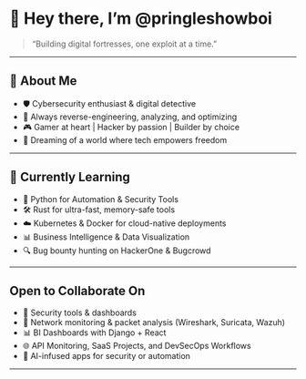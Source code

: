 # 👋 Hey there, I’m @pringleshowboi

> “Building digital fortresses, one exploit at a time.”

---

## 👀 About Me

- 🛡️ Cybersecurity enthusiast & digital detective  
- 🧠 Always reverse-engineering, analyzing, and optimizing  
- 🎮 Gamer at heart | Hacker by passion | Builder by choice  
- 🚀 Dreaming of a world where tech empowers freedom

---

## 🌱 Currently Learning

- 🐍 Python for Automation & Security Tools  
- 🛠️ Rust for ultra-fast, memory-safe tools  
- ☁️ Kubernetes & Docker for cloud-native deployments  
- 📊 Business Intelligence & Data Visualization  
- 🔍 Bug bounty hunting on HackerOne & Bugcrowd

---

##  Open to Collaborate On

- 🔐 Security tools & dashboards  
- 📡 Network monitoring & packet analysis (Wireshark, Suricata, Wazuh)  
- 📊 BI Dashboards with Django + React  
- 🌐 API Monitoring, SaaS Projects, and DevSecOps Workflows  
- 🤖 AI-infused apps for security or automation

---


<!---
pringleshowboi/pringleshowboi is a ✨ special ✨ repository because its `README.md` (this file) appears on your GitHub profile.
You can click the Preview link to take a look at your changes.
--->
